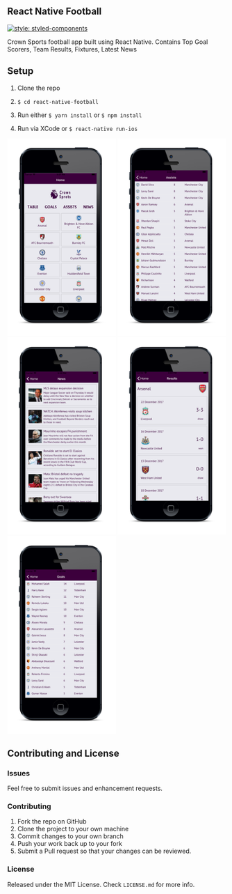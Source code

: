 ## React Native Football

[![style: styled-components](https://img.shields.io/badge/style-%F0%9F%92%85%20styled--components-orange.svg?colorB=daa357&colorA=db748e)](https://github.com/styled-components/styled-components)

Crown Sports football app built using React Native. Contains Top Goal Scorers, Team Results, Fixtures, Latest News



## Setup

1. Clone the repo

2. `$ cd react-native-football`

3. Run either `$ yarn install` or `$ npm install`

4. Run via XCode or `$ react-native run-ios`


<div style style="display:flex;flex-direction:row;">
  <img src="https://github.com/WeeKenneth/CrownFootball/blob/master/home.png" alt="alt text" width="250">
  <img src=https://github.com/WeeKenneth/CrownFootball/blob/master/goals.png" alt="alt text" width="250">
  <img src="https://github.com/WeeKenneth/CrownFootball/blob/master/news.png" alt="alt text" width="250">
  <img src="https://github.com/WeeKenneth/CrownFootball/blob/master/results.png" alt="alt text" width="250">
  <img src="https://github.com/WeeKenneth/CrownFootball/blob/master/assists.png" alt="alt text" width="250">
</div>


## Contributing and License

### Issues

Feel free to submit issues and enhancement requests.

### Contributing

1. Fork the repo on GitHub
2. Clone the project to your own machine
3. Commit changes to your own branch
4. Push your work back up to your fork
5. Submit a Pull request so that your changes can be reviewed.

### License

Released under the MIT License. Check `LICENSE.md` for more info.
